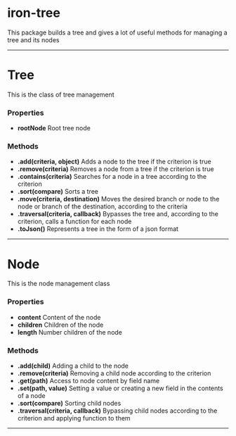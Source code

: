 # iron-tree
This package builds a tree and gives a lot of useful methods for managing a tree and its nodes

****
# Tree
This is the class of tree management

### Properties
* **rootNode** Root tree node

### Methods
* **.add(criteria, object)** Adds a node to the tree if the criterion is true
* **.remove(criteria)** Removes a node from a tree if the criterion is true
* **.contains(criteria)** Searches for a node in a tree according to the criterion
* **.sort(compare)** Sorts a tree
* **.move(criteria, destination)** Moves the desired branch or node to the node or branch of the destination, according to the criteria
* **.traversal(criteria, callback)** Bypasses the tree and, according to the criterion, calls a function for each node
* **.toJson()** Represents a tree in the form of a json format

****

# Node
This is the node management class

### Properties
* **content** Content of the node
* **children** Children of the node
* **length** Number children of the node

### Methods
* **.add(child)** Adding a child to the node
* **.remove(criteria)** Removing a child node according to the criterion
* **.get(path)** Access to node content by field name
* **.set(path, value)** Setting a value or creating a new field in the contents of a node
* **.sort(compare)** Sorting child nodes
* **.traversal(criteria, callback)** Bypassing child nodes according to the criterion and applying function to them

****

